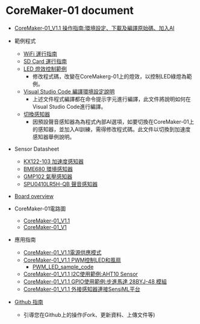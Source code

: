 
CoreMaker-01 document
=====================

- [CoreMaker-01_V1.1 操作指南:環境設定、下載及編譯原始碼、加入AI](https://github.com/CoretronicMEMS/CoreMaker-01/blob/master/docs/coremaker%E6%93%8D%E4%BD%9C%E6%8C%87%E5%8D%97_V1.1.pdf)
- 範例程式
    - [WiFi 運行指南](https://github.com/CoretronicMEMS/CoreMaker-01/blob/master/docs/CoreMaker-01%20wifi%20%E9%81%8B%E8%A1%8C%E6%8C%87%E5%8D%97.pdf)
    - [SD Card 運行指南](https://github.com/CoretronicMEMS/CoreMaker-01/blob/master/docs/CoreMaker-01%20Sd%20card%E9%81%8B%E8%A1%8C%E6%8C%87%E5%8D%97.pdf)
    - [LED 燈效控制範例](https://github.com/CoretronicMEMS/CoreMaker-01/blob/master/docs/CoreMaker-01%20LED%E7%87%88%E6%95%88%E6%8E%A7%E5%88%B6.pdf)
        * 修改程式碼，改變在CoreMakerg-01上的燈效，以控制LED綠燈為範例。
    - [Visual Studio Code 編譯環境設定說明](https://github.com/CoretronicMEMS/CoreMaker-01/blob/master/docs/CoreMaker-01%20Visual%20Studio%20Code%20%E7%B7%A8%E8%AD%AF%E7%92%B0%E5%A2%83%E8%A8%AD%E5%AE%9A%E8%AA%AA%E6%98%8E.pdf)
        * 上述文件程式編譯都在命令提示字元進行編譯，此文件將說明如何在Visual Studio Code進行編譯。
    - [切換感知器](https://github.com/CoretronicMEMS/CoreMaker-01/blob/master/docs/CoreMaker-01%20%E5%88%87%E6%8F%9B%E6%84%9F%E7%9F%A5%E5%99%A8.pdf)
        * 因預設聲音感知器為為程式內部AI選項，如要切換在CoreMaker-01上的感知器，並加入AI訓練，需得修改程式碼。此文件以切換到加速度感知器舉例說明。
- Sensor Datasheet
    - [KX122-103 加速度感知器](https://github.com/CoretronicMEMS/CoreMaker-01/blob/master/docs/KX122-1037-Specifications-Rev-6.0.pdf)
    - [BME680 環境感知器](https://pdf1.alldatasheet.com/datasheet-pdf/view/1132061/BOSCH/BME680.html)
    - [GMP102 氣壓感知器](https://github.com/GlobalMEMS/Datasheets/blob/master/GMP102%E6%95%B0%E6%8D%AE%E6%89%8B%E5%86%8CV1.3.pdf)
    - [SPU0410LR5H-QB 聲音感知器](https://media.digikey.com/pdf/Data%20Sheets/Knowles%20Acoustics%20PDFs/SPU0410LR5H-QB_RevH_3-27-13.pdf)
- [Board overview](https://github.com/CoretronicMEMS/CoreMaker-01/blob/master/docs/board_top_view.png)

- CoreMaker-01電路圖
    - [CoreMaker-01_V1.1](https://github.com/CoretronicMEMS/CoreMaker-01/blob/master/docs/coremaker-01_V1.1(220216).pdf)
    - [CoreMaker-01_V1](https://github.com/CoretronicMEMS/CoreMaker-01/blob/master/docs/Schematic_coremaker-01_V1(211213).pdf)
- 應用指南
    - [CoreMaker-01_V1.1電源供應模式](https://github.com/CoretronicMEMS/CoreMaker-01/blob/master/docs/coremaker-01%E9%9B%BB%E6%BA%90%E4%BE%9B%E6%87%89%E6%A8%A1%E5%BC%8F.pdf)
    - [CoreMaker-01_V1.1 PWM控制LED和風扇](https://github.com/CoretronicMEMS/CoreMaker-01/blob/master/docs/CoreMaker-01_V1.1%20PWM_LED.pdf)
        * [PWM_LED_sample_code](https://github.com/frank1201/CoreMaker-01/tree/master/docs/SDK/PWM_sample%20code)
    - [CoreMaker-01_V1.1 I2C使用範例:AHT10 Sensor](https://github.com/CoretronicMEMS/CoreMaker-01/blob/master/docs/CoreMaker%20i2c%20%E7%AF%84%E4%BE%8B.pdf)
    - [CoreMaker-01_V1.1 GPIO使用範例:步進馬達 28BYJ-48 模組](https://github.com/CoretronicMEMS/CoreMaker-01/blob/master/docs/CoreMaker-01%20%20%E5%AE%9A%E7%BE%A9GPIO%E4%BD%BF%E7%94%A8%E7%AF%84%E4%BE%8B%E6%AD%A5%E9%80%B2%E9%A6%AC%E9%81%94.pdf)
    - [CoreMaker-01_V1.1 外接感知器連接SensiML平台](https://github.com/CoretronicMEMS/CoreMaker-01/blob/master/docs/CoreMaker-01%20%E5%A4%96%E6%8E%A5sensor%E8%87%B3AI.pdf)
- [Github 指南](https://github.com/CoretronicMEMS/CoreMaker-01/blob/master/docs/CoreMaker-01%20github.pdf)
    - 引導您在Github上的操作(Fork、更新資料、上傳文件等)
